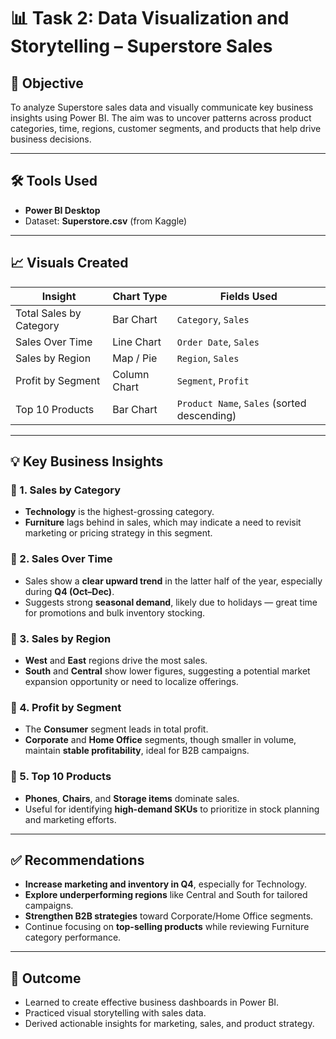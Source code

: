 # 📊 Task 2: Data Visualization and Storytelling – Superstore Sales

## 🎯 Objective
To analyze Superstore sales data and visually communicate key business insights using Power BI. The aim was to uncover patterns across product categories, time, regions, customer segments, and products that help drive business decisions.

---

## 🛠 Tools Used
- **Power BI Desktop**
- Dataset: **Superstore.csv** (from Kaggle)

---

## 📈 Visuals Created

| Insight                 | Chart Type   | Fields Used                                 |
|-------------------------|--------------|---------------------------------------------|
| Total Sales by Category | Bar Chart    | `Category`, `Sales`                         |
| Sales Over Time         | Line Chart   | `Order Date`, `Sales`                       |
| Sales by Region         | Map / Pie    | `Region`, `Sales`                           |
| Profit by Segment       | Column Chart | `Segment`, `Profit`                         |
| Top 10 Products         | Bar Chart    | `Product Name`, `Sales` (sorted descending) |

---

## 💡 Key Business Insights

### 📌 1. Sales by Category
- **Technology** is the highest-grossing category.
- **Furniture** lags behind in sales, which may indicate a need to revisit marketing or pricing strategy in this segment.

### 📌 2. Sales Over Time
- Sales show a **clear upward trend** in the latter half of the year, especially during **Q4 (Oct–Dec)**.
- Suggests strong **seasonal demand**, likely due to holidays — great time for promotions and bulk inventory stocking.

### 📌 3. Sales by Region
- **West** and **East** regions drive the most sales.
- **South** and **Central** show lower figures, suggesting a potential market expansion opportunity or need to localize offerings.

### 📌 4. Profit by Segment
- The **Consumer** segment leads in total profit.
- **Corporate** and **Home Office** segments, though smaller in volume, maintain **stable profitability**, ideal for B2B campaigns.

### 📌 5. Top 10 Products
- **Phones**, **Chairs**, and **Storage items** dominate sales.
- Useful for identifying **high-demand SKUs** to prioritize in stock planning and marketing efforts.

---

## ✅ Recommendations

- **Increase marketing and inventory in Q4**, especially for Technology.
- **Explore underperforming regions** like Central and South for tailored campaigns.
- **Strengthen B2B strategies** toward Corporate/Home Office segments.
- Continue focusing on **top-selling products** while reviewing Furniture category performance.

---

## 📎 Outcome

- Learned to create effective business dashboards in Power BI.
- Practiced visual storytelling with sales data.
- Derived actionable insights for marketing, sales, and product strategy.






